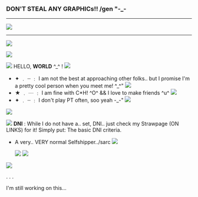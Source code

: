 ### DON'T STEAL ANY GRAPHICs!! /gen "-_-
***
![](https://i.imgur.com/p4tBWXW.png)
***
![](https://i.imgur.com/YoaAd0V.png)

![](https://i.imgur.com/hLcKNio.png)

![](https://64.media.tumblr.com/4769a451746bf285e162668fda8178e0/0735995cb3f6e029-94/s75x75_c1/74785632746b86804672d82076e5556023e91794.gifv) HELLO, __WORLD__ ^_^ ! ![](https://i.imgur.com/Pr4nbv5.gif)
- ✦ ﹒ ┈ ﹕ I am not the best at approaching other folks.. but I promise I'm a pretty cool person when you meet me! ^_^" ![](https://i.imgur.com/G5QzBpI.gif)
- ★ ﹒ ┈ ﹕ I am fine with C*H! ^O^ && I love to make friends ^u^ ![](https://i.imgur.com/G5QzBpI.gif)
- ✦ ﹒ ┈ ﹕ I don't play PT often, soo yeah -_-" ![](https://i.imgur.com/G5QzBpI.gif)

![](https://i.imgur.com/YoaAd0V.png)

![](https://i.imgur.com/7fmJ1mA.gif) **DNI** : While I do not have a.. set, DNI.. just check my Strawpage (ON LINKS) for it! Simply put: The basic DNI criteria.

+ A very.. VERY normal Selfshipper../sarc ![](https://i.imgur.com/zbNFAIK.gif)

  ![](https://i.imgur.com/qc3NP59.gif) ![](https://i.imgur.com/ADEwKTE.gif)

![](https://i.imgur.com/Ju1yaSw.png)

.
.
.

I'm still working on this...
<!--
**whimsical-person/whimsical-person** is a ✨ _special_ ✨ repository because its `README.md` (this file) appears on your GitHub profile.

Here are some ideas to get you started:

- 🔭 I’m currently working on ...
- 🌱 I’m currently learning ...
- 👯 I’m looking to collaborate on ...
- 🤔 I’m looking for help with ...
- 💬 Ask me about ...
- 📫 How to reach me: ...
- 😄 Pronouns: ...
- ⚡ Fun fact: ...
-->
